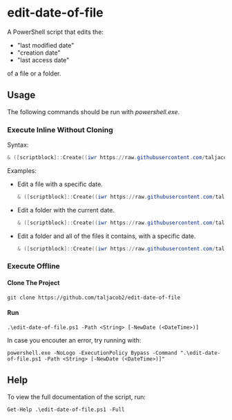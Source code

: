 # edit-date-of-file

A PowerShell script that edits the:
  - "last modified date"
  - "creation date"
  - "last access date"

of a file or a folder.

## Usage

The following commands should be run with *powershell.exe*.

### Execute Inline Without Cloning

Syntax:
```ps1
& ([scriptblock]::Create((iwr https://raw.githubusercontent.com/taljacob2/edit-date-of-file/master/edit-date-of-file.ps1 -useb))) -Path <String> [-NewDate (<DateTime>)] [-Recursive | -Rec | -R]
```

Examples:

- Edit a file with a specific date.
  ```ps1
  & ([scriptblock]::Create((iwr https://raw.githubusercontent.com/taljacob2/edit-date-of-file/master/edit-date-of-file.ps1 -useb))) -Path demo.txt -NewDate (Get-Date("2020-12-31T23:54:43"))
  ```

- Edit a folder with the current date.
  ```ps1
  & ([scriptblock]::Create((iwr https://raw.githubusercontent.com/taljacob2/edit-date-of-file/master/edit-date-of-file.ps1 -useb))) -Path C:\Users\demo
  ```

- Edit a folder and all of the files it contains, with a specific date.
  ```ps1
  & ([scriptblock]::Create((iwr https://raw.githubusercontent.com/taljacob2/edit-date-of-file/master/edit-date-of-file.ps1 -useb))) -Path C:\Users\demo -NewDate (Get-Date("2020-12-31T23:54:43")) -R
  ```

### Execute Offline

#### Clone The Project

```
git clone https://github.com/taljacob2/edit-date-of-file
```

#### Run

```
.\edit-date-of-file.ps1 -Path <String> [-NewDate (<DateTime>)]
```

In case you encouter an error, try running with:
```
powershell.exe -NoLogo -ExecutionPolicy Bypass -Command ".\edit-date-of-file.ps1 -Path <String> [-NewDate (<DateTime>)]"
```

## Help

To view the full documentation of the script, run:
```
Get-Help .\edit-date-of-file.ps1 -Full
```
